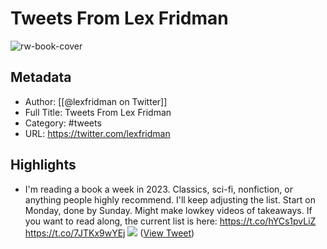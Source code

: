 # Tweets From Lex Fridman

![rw-book-cover](https://pbs.twimg.com/profile_images/1854713863817646088/nTmsz7jR.jpg)

## Metadata
- Author: [[@lexfridman on Twitter]]
- Full Title: Tweets From Lex Fridman
- Category: #tweets
- URL: https://twitter.com/lexfridman

## Highlights
- I'm reading a book a week in 2023. Classics, sci-fi, nonfiction, or anything people highly recommend. I'll keep adjusting the list. Start on Monday, done by Sunday. Might make lowkey videos of takeaways. If you want to read along, the current list is here: https://t.co/hYCs1pvLiZ https://t.co/7JTKx9wYEj
  ![](https://pbs.twimg.com/media/FlVgEpZXwAA1TUv.png) ([View Tweet](https://twitter.com/lexfridman/status/1609301085524578304))
